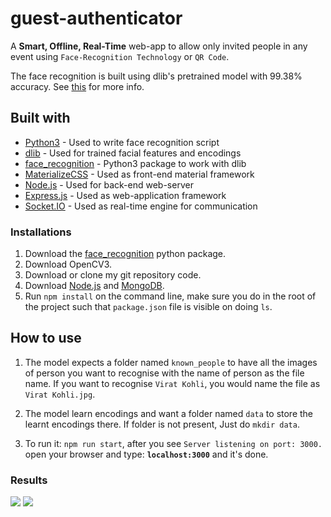 # guest-authenticator
A **Smart, Offline, Real-Time** web-app to allow only invited people in any event using `Face-Recognition Technology` or `QR Code`.

The face recognition is built using dlib's pretrained model with 99.38% accuracy. See [this](https://github.com/ageitgey/face_recognition#face-recognition) for more info. 

## Built with
* [Python3](https://www.python.org/) - Used to write face recognition script
* [dlib](http://dlib.net/) - Used for trained facial features and encodings
* [face_recognition](https://github.com/ageitgey/face_recognition) - Python3 package to work with dlib
* [MaterializeCSS](http://materializecss.com/) - Used as front-end material framework
* [Node.js](https://nodejs.org/) - Used for back-end web-server
* [Express.js](https://expressjs.com/) - Used as web-application framework
* [Socket.IO](https://socket.io/) - Used as real-time engine for communication

### Installations
1. Download the [face_recognition](https://github.com/ageitgey/face_recognition) python package.
2.  Download OpenCV3.
3. Download or clone my git repository code.
4. Download [Node.js](https://nodejs.org/en/download/) and [MongoDB](https://www.mongodb.com/).
5.  Run `npm install` on the command line, make sure you do in the root of the project such that `package.json` file is visible on doing `ls`.


## How to use
1. The model expects a folder named `known_people` to have all the images of person you want to recognise with the name of person as the file name. If you want to recognise `Virat Kohli`, you would name the file as `Virat Kohli.jpg`.

2. The model learn encodings and want a folder named `data` to store the learnt encodings there. If folder is not present, Just do `mkdir data`. 

3. To run it: `npm run start`, after you see `Server listening on port: 3000.` open your browser and type: **`localhost:3000`** and it's done.

### Results
![](https://i.imgur.com/TzQEXUY.png)
![](https://i.imgur.com/KJ3dKQW.png)